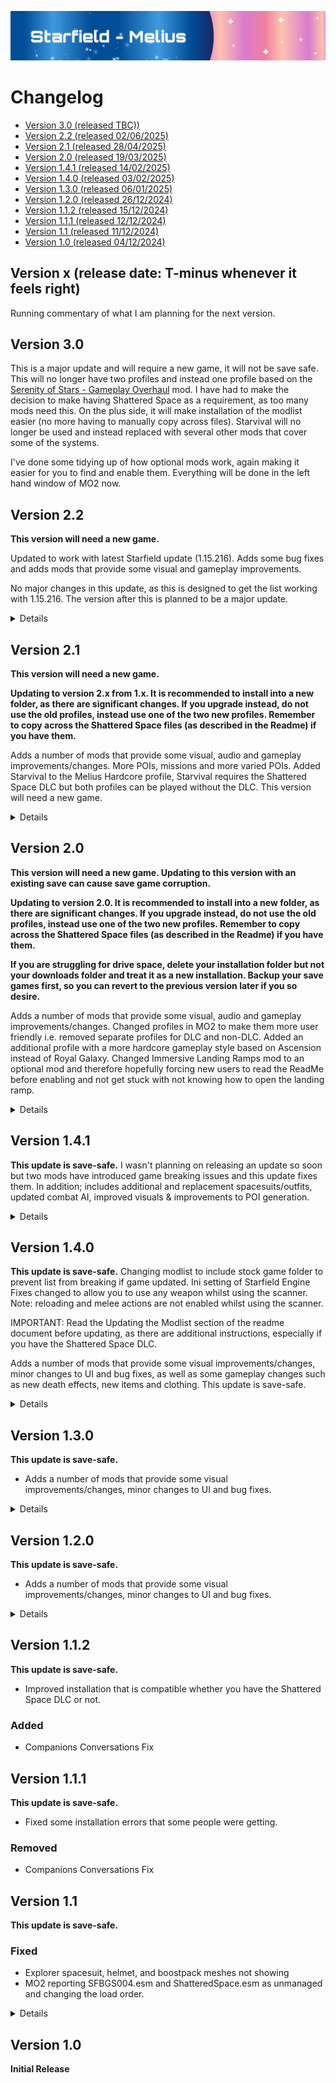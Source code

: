 ![banner](https://github.com/eljefe303030/Melius/blob/main/Melius%20banner.webp)
# Changelog

* [Version 3.0 (released TBC))](#version-30)
* [Version 2.2 (released 02/06/2025)](#version-22)
* [Version 2.1 (released 28/04/2025)](#version-21)
* [Version 2.0 (released 19/03/2025)](#version-20)
* [Version 1.4.1 (released 14/02/2025)](#version-141)
* [Version 1.4.0 (released 03/02/2025)](#version-140)
* [Version 1.3.0 (released 06/01/2025)](#version-130)
* [Version 1.2.0 (released 26/12/2024)](#version-120)
* [Version 1.1.2 (released 15/12/2024)](#version-112)
* [Version 1.1.1 (released 12/12/2024)](#version-111)
* [Version 1.1 (released 11/12/2024)](#version-11)
* [Version 1.0 (released 04/12/2024)](#version-10)

## Version x (release date: T-minus whenever it feels right)
Running commentary of what I am planning for the next version. 

## Version 3.0

This is a major update and will require a new game, it will not be save safe. This will no longer have two profiles and instead one profile based on the [Serenity of Stars - Gameplay Overhaul](https://www.nexusmods.com/starfield/mods/13465) mod. I have had to make the decision to make having Shattered Space as a requirement, as too many mods need this. On the plus side, it will make installation of the modlist easier (no more having to manually copy across files). Starvival will no longer be used and instead replaced with several other mods that cover some of the systems.

I've done some tidying up of how optional mods work, again making it easier for you to find and enable them. Everything will be done in the left hand window of MO2 now.

## Version 2.2

**This version will need a new game.**

Updated to work with latest Starfield update (1.15.216). Adds some bug fixes and adds mods that provide some visual and gameplay improvements. 

No major changes in this update, as this is designed to get the list working with 1.15.216. The version after this is planned to be a major update.

<details>
  
### Fixes
* Headshots in Gorefield no longer results in heads exploding everytime.
* Starvival system 'Boostpacks need fuel' working as intended, mainly not being able to use boostpacks when you have zero fuel.
* Fixed NPCs audio dialogue being delivered simultaneously.

### Updated
* Address Library for SFSE Plugins
* Ascension - Gameplay Overhaul
* Auto Transfer Mined and Harvested Resources to Your Ship - SFSE
* Auto Unlock SFSE
* Baka Achievement Enabler (SFSE)
* Baka Quick Full Saves
* Baka Quit Game Fix
* Console Command Runner Updated
* Dynamic Inventory Models - SFSE
* Extended Activation and NPC Interaction Distance
* Faster Favorites Menu
* Galactic Mesh Fixes
* Gorefield - A Starfield Gore Framework
* KZ Mantis 2.0
* Melius Main Menu music replacer
* Scanner Closest Path Highlight Improvements
* Show XP on Loading Screens
* Simple Offence Suppression SFSE
* Smart Aiming SFSE - Third to First Person (Updated)
* Starfield Engine Fixes - SFSE
* Starvival
* Starware Search Engine - SFSE

### Added
* Baka Console EditorIDs
* Baka Disable My Games Folder
* Betamax's Outpost Framework
* Better LilyPads
* Gravity Affects Weight (SFSE) (optional)
* HBI Breakable Wine Glass Bottle
* HPE Better Rifle Fire Smoke Effects
* Less Creepy Crowd NPCs - Reduced Staring and Headtracking
* Mission Boards Tablet (all factions)
* Pilot Seat Access From Ladders
* Player Eyes Stuck at the Dialogue Target Bug Fix - SFSE
* Richer Merchants (optional)
* Weapon Retexture - Razerback fix
* Where Did the Lights Go
* powerofthree's Tweaks SFSE
  
### Removed
* Starfield Performance BOOST

### Removed - Need 1.15.216 Update
* Alternative Cockpit Access From Ladders
* Cassiopeia Papyrus Extender
* Dark Universe - Black Sea
* Manual Weapon Stance
* Real Time Form Patcher (SFSE)
* Stew - Manual Reload
* Stop Staring at Me - Less NPC Headtracking (plus CCR)
      
</details>

## Version 2.1
**This version will need a new game.**

**Updating to version 2.x from 1.x. It is recommended to install into a new folder, as there are significant changes. If you upgrade instead, do not use the old profiles, instead use one of the two new profiles. Remember to copy across the Shattered Space files (as described in the Readme) if you have them.**

Adds a number of mods that provide some visual, audio and gameplay improvements/changes. More POIs, missions and more varied POIs. Added Starvival to the Melius Hardcore profile, Starvival requires the Shattered Space DLC but both profiles can be played without the DLC. This version will need a new game.

<details>

### Updated
* Human Damage
* El Jefe Combat AI
* POI Variations - No More Duplicates
* POI Cooldown - Fewer repeated POIs
* Hair Overhaul
* Galactic Mesh Fixes
* Show Date When Waking Up
* Starfield Engine Fixes - SFSE
* Compact Mission UI
* Pause Menu Melius
* Baka Achievement Enabler (SFSE)
  
### Added
* Clear Glass for Lodge
* Pit Crew
* VanillA-Plus -- Apparel Unlocked (RTFP)
* Cassiopeia Papyrus Extender
* Notifications Number and display duration increased and 60 120FPS Hud Fix
* Stew - Manual Reload
* Flight Camera Fix
* Toggle Quest Markers with Scanner and Ship HUD
* Immersive Shell Casings
* Starvival - Immersive Survival Addon **requires Shattered Space DLC**
* Move or Disable XP Bar
* Desolation - POI Overhaul
* Dark Universe - Overtime
* Dark Universe - Black Sea
* Alternative Cockpit Access From Ladders
* Starware Search Engine - SFSE
* Revelation - Main Quest Overhaul
* Manual Weapon Stance
* Compact Ship Builder UI
* Compact Build Menu UI
* Commitment
* Dynamic Inventory Models - SFSE
* 60 FPS - Smooth UI

### Removed
* Londinion Revamped
* Upgraded Companions
* Pilot Seat Access From Ladders
* Landing Animation Reloaded (LAR)
* Skill Fixes
  
</details>

## Version 2.0
**This version will need a new game. Updating to this version with an existing save can cause save game corruption.**

**Updating to version 2.0. It is recommended to install into a new folder, as there are significant changes. If you upgrade instead, do not use the old profiles, instead use one of the two new profiles. Remember to copy across the Shattered Space files (as described in the Readme) if you have them.**

**If you are struggling for drive space, delete your installation folder but not your downloads folder and treat it as a new installation. Backup your save games first, so you can revert to the previous version later if you so desire.**

Adds a number of mods that provide some visual, audio and gameplay improvements/changes. Changed profiles in MO2 to make them more user friendly i.e. removed separate profiles for DLC and non-DLC. Added an additional profile with a more hardcore gameplay style based on Ascension instead of Royal Galaxy. Changed Immersive Landing Ramps mod to an optional mod and therefore hopefully forcing new users to read the ReadMe before enabling and not get stuck with not knowing how to open the landing ramp.

<details>

### Fixed
* Possible crash to desktop on death

### Updated
* Starfield Engine Fixes - SFSE
* El Jefe Combat AI
* Gorefield - A Starfield Gore Framework
* Walk With Me
* Power Nap - Faster Sleeping and Waiting
* Craftable Weapon Skins - CWS
* More Recon Laser Sights - MRLS
* Upgraded Companions
* Compact Mission UI
* HPE Better Metal Impact Effects
* Human Damage (Just a Flesh Wound - Bullet in the Head)

### Added
* Ascension - Gameplay Overhaul (this is on a separate profile to Royal Galaxy)
* KZ Mantis 2.0
* Londinion Revamped
* POI Variations - No More Duplicates & POI Cooldown - Fewer repeated POIs patch
* Expanded Dossier
* Realistic Ragdoll and Force
* HPE Better Old Earth Gun Fire Smoke
* Believable Crime Report Radius
* FOMOD Plus - A Mod Installation Overhaul for Mod Organizer 2
* Drink Pack Redone
* Show Me Those Chunks
* Faster Airlock and Hatch and Door Animations - Sound Fix
* Starfield Hair and Beards - RTFP
* We Were Once Here
* Ryujin Dataslate
* Dataslate Dark
* Lucky Strike And Camel Cigarettes
* Increased Asteroid Field Density
* Galactic Mesh Fixes
* SKK Fast Start New Game (Starfield) (optional mod)
* High Quality Mission Boards
* EXE - Effect Textures Enhanced (optional blood textures)
* Upgraded Companions and SS patch
* ReShade (optional mod)
* Rug Seam Fix
* Configurable Limited Fast Travel
* Spacesuit Container - Typo-Free Edition
* Backpack Display Mesh Fix
* UC Military Overhaul - Complete Edition
* UC Surplus Stores Expanded - Spacesuits and Uniforms
* Varuun Spacesuit Remade (Dark Visor version)
* Vasco Recognizes More Player Names
* Clear Glass for Bookshelves
* Simple Immersive Helmets Shattered Space Patch
* Slightly Hairy Men and Comfy Underwear
* Better Standing Mirror with Reflection
* HPE Better Pistol Fire Smoke

### Removed
* Death Echoes
* NSFNA ULTIMATE - No Scanner Filter - No Animation - Full Screen Scanning
* Royal Called by The Stars
* The Lodge Re-Imagined
* Bullet hole Impact VERSION 3.0
* Mantis Spacesuit - My Starborn replacer by Xtudo
* DA - Muscular Male Tone Body Texture - Normal Map 4k
* Hairy Men for Starfield
* STARQUEEN 5 - Starfield Female Skin Textures (SFST) Lace underwear (base mod remains)
* PEAK - Enemy Combat AI
* Skip Intro

</details>

## Version 1.4.1
**This update is save-safe.**
I wasn't planning on releasing an update so soon but two mods have introduced game breaking issues and this update fixes them. In addition; includes additional and replacement spacesuits/outfits, updated combat AI, improved visuals & improvements to POI generation. 

<details>

### Fixed
* Some missing body parts when using some combinations of outfits.
* Black screen when starting with latest Nvidia driver
* Unintended and lasting visual effects related to Starfield Shader Injector and ReShade Helper

### Updated
* Landing Animation Reloaded (LAR)
* Starfield Engine Fixes - SFSE
* Crimson X - Clothing Jackets Glasses Masks Belts Gloves Gear
* Gorefield - A Starfield Gore Framework
* Human Damage (Just a Flesh Wound - Bullet in the Head)

### Added
* Royal - Hard Mode Patch (optional mod)
* El Jefe Combat AI
* Alternate Paradiso Solution - Eat The Rich
* NSFNA ULTIMATE - No Scanner Filter - No Animation - Full Screen Scanning
* Shattered Space Delayed Start
* The Trackers Alliance Delayed Start
* POI Cooldown - Fewer repeated POIs and the Battens Wrecks patch
* Milkdrinker's New Atlantis Mesa Trees Reborn
* Luxor's Vine Remover
* HPE Better Bullet Hit Metal Spark
* Pause Menu Melius
* Hair Overhaul
* Clear (Not Invisible) Glass and Reflections
* Ecliptic Mercenary (Replacer)
* DA - Muscular Male Tone Body Texture - Normal Map 4k
* Hairy Men for Starfield
* Starfield Extended - New Outfits & Shattered Space addon
* Starfield Neuroamps

### Removed
* KZ Aggregation of Scraps
* KZ Tachyonic Core Arsenal
* Reduced Background Ambient Bass Rumble (Starfield)
* Increased Weapon and Combat Audio Bass with Enhanced Fidelity (Starfield)
* NPCs Take Environmental Damage
* Pause Menu Milky Way Background
* SavrenX Hair
* Starfield Shader Injector and ReShade Helper
* Luma - Native HDR and more

</details>

## Version 1.4.0

**This update is save-safe.**
Changing modlist to include stock game folder to prevent list from breaking if game updated.
Ini setting of Starfield Engine Fixes changed to allow you to use any weapon whilst using the scanner. Note: reloading and melee actions are not enabled whilst using the scanner.

IMPORTANT: Read the Updating the Modlist section of the readme document before updating, as there are additional instructions, especially if you have the Shattered Space DLC.

Adds a number of mods that provide some visual improvements/changes, minor changes to UI and bug fixes, as well as some gameplay changes such as new death effects, new items and clothing. This update is save-safe.

<details>

### Fixed
* MO2 flagging error related to files in the overwrite folder.
* Clipping of clothing and hats for crowds

### Updated
* HiVis Scope Crosshair Replacement v2 - New Crosshair Designs
* Sarah Morgan Dialogue Enhanced
* Bedlam - Dungeon Randomizer
* Starfield Engine Fixes - SFSE
* Starfield Menu Background
* Rabbit's REAL LIGHTS New Atlantis
* Melius Main Menu music replacer
* Eit Clothiers Plus - Clothes jackets belts gloves glasses necklace

### Added
* No Rescale on Interact
* New-Updated-Fixed- True Ragdoll - No Death Animations
* Stop Yannick - No More Endless Xenofresh Shifts
* Ryujin Outfits
* Gorefield - A Starfield Gore Framework
* Better NPCs
* Binoculars restored to working condition
* SavrenX HD Crowd Optimized V1
* SavrenX Hair 1K
* Crowd NPC eye Ambient occlusion Fix
* Stop Staring at Me - Less NPC Headtracking (plus CCR)
* Luxor's Freckles HD
* Luxor's Lip Wrinkles HD
* Female Eyelashes HD
* Pause Menu Milky Way Background
* Landing Animation Reloaded
* Keelo's Sleek Ship HUD
* Craft Adhesive from Vacuum Tape
* Coin Pusher Arcade Machine
* Starfield Shader Injector and ReShade Helper
* Luma - Native HDR and more
* Resource Descriptions
* Better Motivational Posters
* EXE - Effect Textures Enhanced
* EXE Laser Beam FIx
* The Lodge Re-Imagined
* Starwanderer Spacesuit
* HPE Better NA Waterfall
* Stellar Water
* Linked Companion Spacesuit
* NPCs Take Environmental Damage
* Death Echoes
* Plated not Crated
* Reduced Background Ambient Bass Rumble (Starfield)
* Increased Weapon and Combat Audio Bass with Enhanced Fidelity (Starfield)
* No REV-8 Lens Flare
* STARQUEEN - Female Skin Textures - Lace underwear
* KZ Aggregation of Scraps
* KZ Tachyonic Core Arsenal

### Removed
* Better Crowd Citizens & HaiTan95's Compatibility Patch
* Immersive Contraband - Stolen Artwork
* Spicy Clean Ship HUD

</details>

## Version 1.3.0
**This update is save-safe.**
* Adds a number of mods that provide some visual improvements/changes, minor changes to UI and bug fixes.

<details>

### Fixed
* White Dwarf 2000 engine having different thrust values when installed on the left or right side of a ship.
* Headshot sponginess at higher levels
* Performance issues for some people, depending on PC specifications, by removing HD textures and as a result, reducing downloads by 84GB
  
### Changed
* Adjusted StarUI Hud to not show enemy levels and health to make combat more immersive.

### Added
* Immersive Landing Ramps
* White Dwarf 2000 Patch for Royal Skies Space Combat
* Bottles Labels Overhaul
* Supervisor Lin Clean
* Heller Had A Shower CLEAN Version
* HQ - DigiPick and CreditStick
* Marked Landmark Books
* Livelier Lodge Indoor Garden
* More Books II
* Starfield Menu Background
* Magic Boost Disabler
* Hide Show Helmet And Spacesuit Switch
* Starfield Performance BOOST
* Urban Eagle - Skin Pack 1
* Pacifier - Skin Pack 1
* Kodama - Skin Pack 1
* Eon Pistol Skin - Skin Pack 1
* AA99 Rifle - Skin Pack 1
* Old Earth Assault Rifle - Skin Pack 1
* Royal Skies Space Combat - Default Boost Patch (optional mod)

### Updated
* Human Damage (Just a Flesh Wound - Bullet in the Head)
* Starfield Engine Fixes - SFSE

### Removed
* Winds of Akila
* Precious Metal Credsticks
* Constellation Menu Backgrounds (Starfield Edition)
* Smarter Spacesuit Auto-Hide
* Starfield HD Overhaul
* Spacesuits Redone - MonstrrMagic Texture Series
* Water Redone - MonstrrMagic Texture Series
* HDTP - Actors - Critters and Crawlers 0.1.1
* HDTP - Actors - Mech and Robots 0.1
* HDTP - Actors - Quad and Bipeds 0.1
* HDTP - Actors - Swimmers 0.1
* Immersive Shell Casings

When updating, if you want to keep the HD textures, prefix them with [NoDelete] in the left hand pane of MO2 as in below:

![keep HD textures](https://github.com/user-attachments/assets/174bd570-0634-4331-918d-9cc953c51268)

</details>

## Version 1.2.0
**This update is save-safe.**
* Adds a number of mods that provide some visual improvements/changes, minor changes to UI and bug fixes.

<details>

### Fixed
* Crosshair issue if playing with a female character in third person and aiming down sights

### Added
* All Cockpits Have Nav Consoles
* Immersive Shell Casings
* Improved NAT Lettering
* Immersive Contraband - Stolen Artwork
* Rabbit's Real Lights Eleos Retreat
* Light in the Dark - Akila City
* Light in the Dark - New Atlantis
* Freestar Space Encounter Hostility Fix
* Undelayed Menus
* Responsive Grabbing (ini tweak)
* Retina - Photorealistic Eyes Overhaul
* Improved Follower Behavior
* Summoning of Ship - Ship Remote Control - Land - Take off - Set gravity
* Immersive New Atlantis City Map
* Improved Transit Signs for New Atlantis
* NPC Female Height Patch
* Neon Entertainer's Outfit
* Some Alternate Akila Sign Text
* Vanilla Flashlight Improved (VFI) (optional mod)
* DualSense - PS5 Icons (optional mod)

### Updated
* Muse (sonorous mix) Main Menu music replacer
* Console Command Runner Updated
* HiVis Scope Crosshair Replacement - Ultrawide Compatible - Shattered Space Compatible
* Variable Contraband Prices - Redux
* Auto Transfer Mined and Harvested Resources to Your Ship - SFSE
* Skip Intro
* Reverted some UI colours back to vanilla

### Removed
* Auto Hide HUD - SFSE
* Starfield Billboards and Posters

</details>

## Version 1.1.2
**This update is save-safe.**
* Improved installation that is compatible whether you have the Shattered Space DLC or not.

### Added
* Companions Conversations Fix

## Version 1.1.1
**This update is save-safe.**
* Fixed some installation errors that some people were getting.

### Removed 
* Companions Conversations Fix

## Version 1.1
**This update is save-safe.**

### Fixed 
* Explorer spacesuit, helmet, and boostpack meshes not showing
* MO2 reporting SFBGS004.esm and ShatteredSpace.esm as unmanaged and changing the load order.

<details>
  
### Updated
* Starfield Engine Fixes - SFSE
* MO2
  
### Added
* Muse (sonorous mix) Main Menu music replacer
* Advanced Hand Scanner
* SOL - Sensible Outpost Lighting
* StarUI Workbench
* Companions Conversations Fix
* Andreja Outfit (Replacer)
* Starfield NPC LEDs
* Crimson X - Clothing Jackets Glasses Masks Belts Gloves Gear
* Crimson X Distributed
* Eit Clothiers Plus - Clothes jackets belts gloves glasses necklace
* Spacers EIT Z Distributed
* Show Date When Waking Up
* Sarah Morgan Dialogue Enhanced
* Simple Immersive Looting
* Winds of Akila

### Removed
* Gripe Fixes
* Explorer Spacesuit Replacer - Starborn Mesh Swap
* Shades Immersive Looting (strip and loot equipped armor)

</details>

## Version 1.0

**Initial Release**
